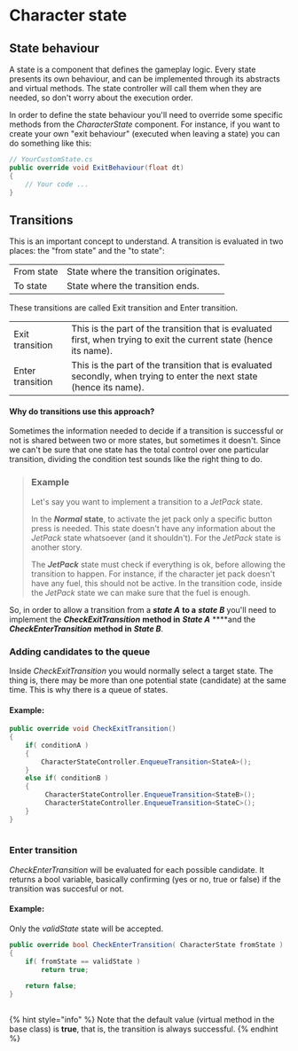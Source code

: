 # Character state

## State behaviour

A state is a component that defines the gameplay logic. Every state presents its own behaviour, and can be implemented through its abstracts and virtual methods. The state controller will call them when they are needed, so don't worry about the execution order.

In order to define the state behaviour you'll need to override some specific methods from the _CharacterState_ component. For instance, if you want to create your own "exit behaviour" \(executed when leaving a state\) you can do something like this:

```csharp
// YourCustomState.cs
public override void ExitBehaviour(float dt)
{
    // Your code ...
}
```

## Transitions

This is an important concept to understand. A transition is evaluated in two places: the "from state" and the "to state":

|  |  |
| :--- | :--- |
| From state | State where the transition originates. |
| To state | State where the transition ends. |

These transitions are called Exit transition and Enter transition.

|  |  |
| :--- | :--- |
| Exit transition | This is the part of the transition that is evaluated first, when trying to exit the current state \(hence its name\). |
| Enter transition | This is the part of the transition that is evaluated secondly, when trying to enter the next state \(hence its name\). |

#### Why do transitions use this approach? 

Sometimes the information needed to decide if a transition is successful or not is shared between two or more states, but sometimes it doesn't. Since we can't be sure that one state has the total control over one particular transition, dividing the condition test sounds like the right thing to do.

> ### Example
>
> Let's say you want to implement a transition to a _JetPack_ state.
>
> In the _**Normal**_ **state**, to activate the jet pack only a specific button press is needed. This state doesn't have any information about the _JetPack_ state whatsoever \(and it shouldn't\). For the _JetPack_ state is another story. 
>
> The _**JetPack**_ state must check if everything is ok, before allowing the transition to happen. For instance, if the character jet pack doesn't have any fuel, this should not be active. In the transition code, inside the _JetPack_ state we can make sure that the fuel is enough.

So, in order to allow a transition from a _**state A**_ **to a** _**state B**_  you'll need to implement the _**CheckExitTransition**_ **method in** _**State A**_ ****and the _**CheckEnterTransition**_ **method in** _**State B**_.

### Adding candidates to the queue

Inside _CheckExitTransition_ you would normally select a target state. The thing is, there may be more than one potential state \(candidate\) at the same time. This is why there is a queue of states.

#### Example:

```csharp
public override void CheckExitTransition()
{
    if( conditionA )
    {
        CharacterStateController.EnqueueTransition<StateA>();
    }
    else if( conditionB )
    {
         CharacterStateController.EnqueueTransition<StateB>();
         CharacterStateController.EnqueueTransition<StateC>();       
    }
}
    
```

### Enter transition

_CheckEnterTransition_ will be evaluated for each possible candidate. It returns a bool variable, basically confirming \(yes or no, true or false\) if the transition was succesful or not. 

#### Example:

Only the _validState_ state will be accepted.

```csharp
public override bool CheckEnterTransition( CharacterState fromState )
{
    if( fromState == validState )
        return true;
    
    return false;
}
    
```

{% hint style="info" %}
Note that the default value \(virtual method in the base class\) is **true**, that is, the transition is always successful.
{% endhint %}

